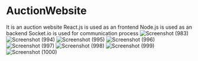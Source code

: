 # AuctionWebsite
It is an auction website 
React.js is used as an frontend
Node.js is used as an backend
Socket.io is used for communication process
![Screenshot (983)](https://github.com/Ashokmithra/AuctionWebsite/assets/83507140/3d5132ab-f261-4dc1-a22f-57ef174d4946)
![Screenshot (994)](https://github.com/Ashokmithra/AuctionWebsite/assets/83507140/d492373d-a958-4c33-9c80-afd1c4e65f63)
![Screenshot (995)](https://github.com/Ashokmithra/AuctionWebsite/assets/83507140/0eadfd01-f9aa-4dc0-a539-6d04d1d08873)
![Screenshot (996)](https://github.com/Ashokmithra/AuctionWebsite/assets/83507140/289c0868-7b54-4221-a929-1bdb641d15fb)
![Screenshot (997)](https://github.com/Ashokmithra/AuctionWebsite/assets/83507140/b3ea18a8-dd86-4800-9918-2de7aaa0d2a8)
![Screenshot (998)](https://github.com/Ashokmithra/AuctionWebsite/assets/83507140/a6ed8064-2307-4fc4-94f4-01230dcb018d)
![Screenshot (999)](https://github.com/Ashokmithra/AuctionWebsite/assets/83507140/f99b202d-287d-4dbc-bafe-c83e630144aa)
![Screenshot (1000)](https://github.com/Ashokmithra/AuctionWebsite/assets/83507140/62994c9a-e8a5-4159-921e-3fd9b6d554e7)
